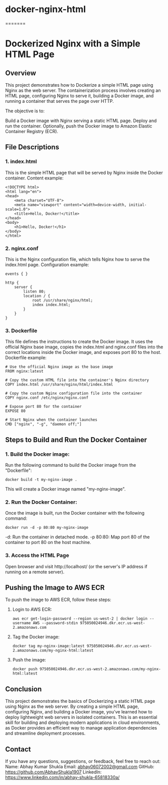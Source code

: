 # docker-nginx-html
=======
# Dockerized Nginx with a Simple HTML Page

## Overview
This project demonstrates how to Dockerize a simple HTML page using Nginx as the web server. The containerization process involves creating an HTML page, configuring Nginx to serve it, building a Docker image, and running a container that serves the page over HTTP.

The objective is to:

Build a Docker image with Nginx serving a static HTML page.
Deploy and run the container.
Optionally, push the Docker image to Amazon Elastic Container Registry (ECR).

## File Descriptions
### 1. index.html
This is the simple HTML page that will be served by Nginx inside the Docker container.
Content example:

    <!DOCTYPE html>
    <html lang="en">
    <head>
        <meta charset="UTF-8">
        <meta name="viewport" content="width=device-width, initial-scale=1.0">
        <title>Hello, Docker!</title>
    </head>
    <body>
        <h1>Hello, Docker!</h1>
    </body>
    </html>


### 2. nginx.conf
This is the Nginx configuration file, which tells Nginx how to serve the index.html page.
Configuration example:

    events { }

    http {
        server {
            listen 80;
            location / {
                root /usr/share/nginx/html;
                index index.html;
            }
        }
    }

### 3. Dockerfile
This file defines the instructions to create the Docker image.
It uses the official Nginx base image, copies the index.html and nginx.conf files into the correct locations inside the Docker image, and exposes port 80 to the host.
Dockerfile example:

    # Use the official Nginx image as the base image
    FROM nginx:latest

    # Copy the custom HTML file into the container's Nginx directory
    COPY index.html /usr/share/nginx/html/index.html

    # Copy the custom Nginx configuration file into the container
    COPY nginx.conf /etc/nginx/nginx.conf

    # Expose port 80 for the container
    EXPOSE 80
  
    # Start Nginx when the container launches
    CMD ["nginx", "-g", "daemon off;"]

## Steps to Build and Run the Docker Container
### 1. Build the Docker image:
  Run the following command to build the Docker image from the "Dockerfile":

    docker build -t my-nginx-image .
  This will create a Docker image named "my-nginx-image".

  ### 2. Run the Docker Container:
   Once the image is built, run the Docker container with the following command:

    docker run -d -p 80:80 my-nginx-image
   -d: Run the container in detached mode.
   -p 80:80: Map port 80 of the container to port 80 on the host machine.

### 3. Access the HTML Page
Open browser and visit http://localhost/ (or the server's IP address if running on a remote server).


## Pushing the Image to AWS ECR
To push the image to AWS ECR, follow these steps:

1. Login to AWS ECR:

       aws ecr get-login-password --region us-west-2 | docker login --username AWS --password-stdin 975050024946.dkr.ecr.us-west-2.amazonaws.com

2. Tag the Docker image:

       docker tag my-nginx-image:latest 975050024946.dkr.ecr.us-west-2.amazonaws.com/my-nginx-html:latest

3. Push the image:
   
       docker push 975050024946.dkr.ecr.us-west-2.amazonaws.com/my-nginx-html:latest


## Conclusion
This project demonstrates the basics of Dockerizing a static HTML page using Nginx as the web server. By creating a simple HTML page, configuring Nginx, and building a Docker image, you’ve learned how to deploy lightweight web servers in isolated containers. This is an essential skill for building and deploying modern applications in cloud environments, as Docker provides an efficient way to manage application dependencies and streamline deployment processes.


## Contact
If you have any questions, suggestions, or feedback, feel free to reach out:
Name: Abhay Kumar Shukla
Email: abhay06072002@gmail.com
GitHub: https://github.com/AbhayShukla1907
LinkedIn: https://www.linkedin.com/in/abhay-shukla-65818330a/




  
